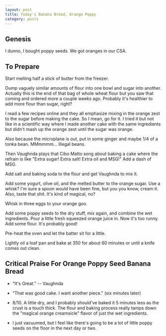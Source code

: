 ```yaml
---
layout: post
title: Today's Banana Bread, Orange Poppy
category: posts
---
```


## Genesis
I dunno, I bought poppy seeds. We got oranges in our CSA.

## To Prepare

Start melting half a stick of butter from the freezer.

Dump vaguely similar amounts of flour into one bowl and sugar into another. Actually this is the end of that bag of whole wheat flour but you saw that coming and ordered more a couple weeks ago. Probably it's healthier to add more flour than sugar, right?

I read a few recipes online and they all emphasize mixing in the orange zest to the sugar before making the cake. So I mean, go for it. I tried it but not like in a scientific way where I made another cake with the same ingredients but didn't mash up the orange zest until the sugar was orange.

Also because the microplane is out, put in some ginger and maybe 1/4 of a tonka bean. MMmmmm... Illegal beans.

Then Vaughnda plays that Cibo Matto song about baking a cake where the refrain is like "Extra sugar! Extra salt! Extra oil and MSG!" Add a dash of MSG.

Add salt and baking soda to the flour and get Vaughnda to mix it.

Add some yogurt, olive oil, and the melted butter to the orange sugar. Use a whisk? I'm sure a spoon would have been fine, but you you know, cream it. Also, taste that shit. It's kind of magical, no?

Whisk in three eggs to your orange goo.

Add some poppy seeds to the dry stuff, mix again, and combine the wet ingredients. Pour a little fresh squeezed orange juice in. Now it's too runny. Add some flour. It's probably good!

Pre-heat the oven and let the batter sit for a little.

Lightly oil a loaf pan and bake at 350 for about 60 minutes or until a knife comes out clean.

## Critical Praise For Orange Poppy Seed Banana Bread

- "It's Great." -- Vaughnda

- "That was good cake. I want another piece." (six minutes later)

- 8/10. A little dry, and I probably should've baked it 5 minutes less as the crust is a touch thick. The flour and baking process really tamps down the "magical orange creamsicle" flavor of just the wet ingredients. 

- I just vacuumed, but I feel like there's going to be a lot of little poppy seeds on the floor in the next day or two.

